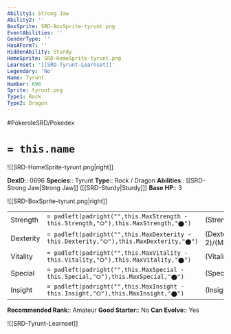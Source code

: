 ```yaml
---
Ability1: Strong Jaw
Ability2: ''
BoxSprite: SRD-BoxSprite-tyrunt.png
EventAbilities: ''
GenderType: ''
HasAForm?: ''
HiddenAbility: Sturdy
HomeSprite: SRD-HomeSprite-tyrunt.png
Learnset: '[[SRD-Tyrunt-Learnset]]'
Legendary: 'No'
Name: Tyrunt
Number: 696
Sprite: tyrunt.png
Type1: Rock
Type2: Dragon
---
```


#PokeroleSRD/Pokedex

# `= this.name`

![[SRD-HomeSprite-tyrunt.png|right]]

**DexID**:: 0696
**Species**:: Tyrunt
**Type**:: Rock / Dragon
**Abilities**:: [[SRD-Strong Jaw|Strong Jaw]] ([[SRD-Sturdy|Sturdy]])
**Base HP**:: 3

![[SRD-BoxSprite-tyrunt.png|right]]

|           |                                                                                        |                                          |
| --------- | -------------------------------------------------------------------------------------- | ---------------------------------------- |
| Strength  | `= padleft(padright("",this.MaxStrength - this.Strength,"⭘"),this.MaxStrength,"⬤")`    | (Strength::2)/(MaxStrength::5)   |
| Dexterity | `= padleft(padright("",this.MaxDexterity - this.Dexterity,"⭘"),this.MaxDexterity,"⬤")` | (Dexterity:: 2)/(MaxDexterity::4) |
| Vitality  | `= padleft(padright("",this.MaxVitality - this.Vitality,"⭘"),this.MaxVitality,"⬤")`    | (Vitality::2)/(MaxVitality::5)   |
| Special   | `= padleft(padright("",this.MaxSpecial - this.Special,"⭘"),this.MaxSpecial,"⬤")`       | (Special::2)/(MaxSpecial::4)     |
| Insight   | `= padleft(padright("",this.MaxInsight - this.Insight,"⭘"),this.MaxInsight,"⬤")`       | (Insight::2)/(MaxInsight::4)     |

**Recommended Rank**:: Amateur
**Good Starter**:: No
**Can Evolve**:: Yes

![[SRD-Tyrunt-Learnset]]